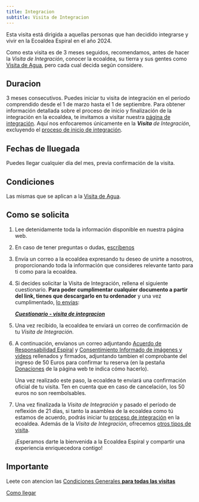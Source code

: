 ```yaml
---
title: Integracion
subtitle: Visita de Integracion
---
```


Esta visita está dirigida a aquellas personas que han decidido
integrarse y vivir en la Ecoaldea Espiral en el año 2024.

Como esta visita es de 3 meses seguidos, recomendamos,
antes de hacer la _Visita de Integración_,
conocer la ecoaldea, su tierra y sus gentes como [Visita de Agua],
pero cada cual decida según considere.

## Duracion

3 meses consecutivos.
Puedes iniciar tu visita de integración en el periodo comprendido
desde el 1 de marzo hasta el 1 de septiembre.
Para obtener información detallada sobre el proceso de inicio
y finalización de la integración en la ecoaldea,
te invitamos a visitar nuestra [página de integración][Integracion].
Aquí nos enfocaremos únicamente en la _**Visita** de Integración_,
excluyendo el [proceso de inicio de integración][Integracion].

## Fechas de lluegada

Puedes llegar cualquier día del mes, previa
confirmación de la visita.

## Condiciones

Las mismas que se aplican a la [Visita de Agua].

## Como se solicita

1. Lee detenidamente toda la información disponible en nuestra página web.

2. En caso de tener preguntas o dudas,
    [escríbenos][contacto]

3. Envía un correo a la ecoaldea expresando tu deseo de unirte a
    nosotros, proporcionando toda la información que consideres relevante
    tanto para ti como para la ecoaldea.

4. Si decides solicitar la Visita de Integración,
    rellena el siguiente cuestionario.
    **Para poder cumplimentar cualquier documento a partir del
    link, tienes que descargarlo en tu ordenador**
    y una vez cumplimentado, [lo envias][contacto]:

    ***[Cuestionario - visita de integracion](https://docs.google.com/document/d/1UsPI2JNYBMur1zIiJKtzPML3rZUBRyryb1T099cy7W0/edit?usp=drive_link)***

5. Una vez recibido, la ecoaldea te enviará un correo de confirmación
    de tu _Visita de Integración_.

6. A continuación, envíanos un correo adjuntando
    [Acuerdo de Responsabilidad Espiral](../acuerdo-responsabilidad.md)
    y [Consentimiento Informado de imágenes y videos](../acuerdo-fotos.md)
    rellenados y firmados,
    adjuntando tambien el comprobante del ingreso de 50 Euros
    para confirmar tu reserva
    (en la pestaña [Donaciones](../donaciones.md) de la página web te indica cómo hacerlo).

    Una vez realizado este paso,
    la ecoaldea te enviará una confirmación oficial de tu visita.
    Ten en cuenta que en caso de cancelación,
    los 50 euros no son reembolsables.

7. Una vez finalizada la _Visita de Integración_
    y pasado el período de reflexión de 21 días,
    si tanto la asamblea de la ecoaldea como tú estamos de acuerdo,
    podrás iniciar tu [proceso de integración][Integracion] en la ecoaldea.
    Además de la _Visita de Integración_,
    ofrecemos [otros tipos de visita](index.md).

    ¡Esperamos darte la bienvenida a la Ecoaldea Espiral
    y compartir una experiencia enriquecedora contigo!

## Importante

Leete con atencion las [Condiciones Generales **para todas las visitas**](general.md)

[Como llegar](../como-llegar.md)

[Visita de Agua]: agua.md
[Integracion]: integracion.md
[contacto]: ../contacto.md
